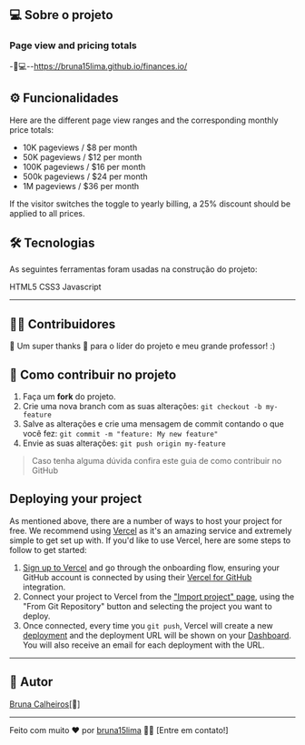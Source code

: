## **💻 Sobre o projeto**

### Page view and pricing totals


-🚀💻--https://bruna15lima.github.io/finances.io/

## **⚙️ Funcionalidades**

Here are the different page view ranges and the corresponding monthly price totals:

- 10K pageviews / $8 per month
- 50K pageviews / $12 per month
- 100K pageviews / $16 per month
- 500k pageviews / $24 per month
- 1M pageviews / $36 per month

If the visitor switches the toggle to yearly billing, a 25% discount should be applied to all prices.


## **🛠 Tecnologias**

As seguintes ferramentas foram usadas na construção do projeto:

HTML5 CSS3 Javascript

---

## **👨‍💻 Contribuidores**

💜 Um super thanks 👏 para o líder do projeto e meu grande professor! :)


## **💪 Como contribuir no projeto**

1. Faça um **fork** do projeto.
2. Crie uma nova branch com as suas alterações: `git checkout -b my-feature`
3. Salve as alterações e crie uma mensagem de commit contando o que você fez: `git commit -m "feature: My new feature"`
4. Envie as suas alterações: `git push origin my-feature`

> Caso tenha alguma dúvida confira este guia de como contribuir no GitHub

## Deploying your project

As mentioned above, there are a number of ways to host your project for free. We recommend using [Vercel](https://bit.ly/fem-vercel) as it's an amazing service and extremely simple to get set up with. If you'd like to use Vercel, here are some steps to follow to get started:

1. [Sign up to Vercel](https://bit.ly/fem-vercel-signup) and go through the onboarding flow, ensuring your GitHub account is connected by using their [Vercel for GitHub](https://vercel.com/docs/v2/git-integrations/vercel-for-github) integration.
2. Connect your project to Vercel from the ["Import project" page](https://vercel.com/import), using the "From Git Repository" button and selecting the project you want to deploy.
3. Once connected, every time you `git push`, Vercel will create a new [deployment](https://vercel.com/docs/v2/platform/deployments) and the deployment URL will be shown on your [Dashboard](https://vercel.com/dashboard). You will also receive an email for each deployment with the URL.

---

## **🦸 Autor**

[Bruna Calheiros](https://www.linkedin.com/in/bruna-calheiros/?originalSubdomain=br)[🚀]

---

Feito com muito ❤️ por [bruna15lima](https://github.com/bruna15lima) 👋🏽 [Entre em contato!]
